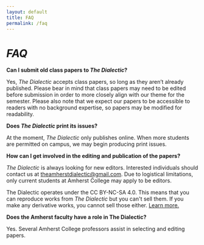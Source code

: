 ```yaml
---
layout: default
title: FAQ 
permalink: /faq
---
```


# _FAQ_

**Can I submit old class papers to _The Dialectic_?**

Yes, _The Dialectic_ accepts class papers, so long as they aren’t already published. Please bear in mind that class papers may need to be edited before submission in order to more closely align with our theme for the semester. Please also note that we expect our papers to be accessible to readers with no background expertise, so papers may be modified for readability.  

**Does _The Dialectic_ print its issues?**

At the moment, _The Dialectic_ only publishes online. When more students are permitted on campus, we may begin producing print issues. 

**How can I get involved in the editing and publication of the papers?**

_The Dialectic_ is always looking for new editors. Interested individuals should contact us at theamherstdialectic@gmail.com. Due to logistical limitations, only current students at Amherst College may apply to be editors. 

The Dialectic operates under the CC BY-NC-SA 4.0. This means that you can reproduce works from _The Dialectic_ but you can't sell them. If you make any derivative works, you cannot sell those either. [Learn more.](https://creativecommons.org/licenses/by-nc-sa/4.0/) 

**Does the Amherst faculty have a role in The Dialectic?**

Yes. Several Amherst College professors assist in selecting and editing papers.

